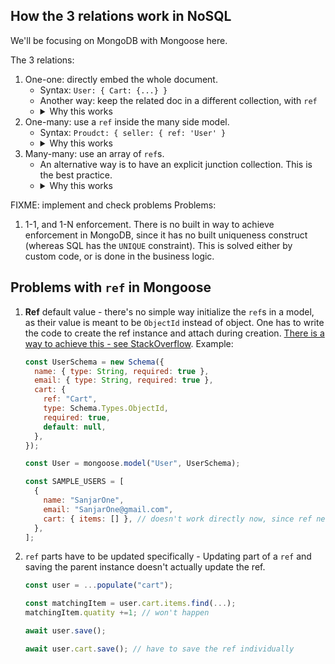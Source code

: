 ## How the 3 relations work in NoSQL
We'll be focusing on MongoDB with Mongoose here.

The 3 relations:
1. One-one: directly embed the whole document.
	- Syntax: `User: { Cart: {...} }`
	- Another way: keep the related doc in a different collection, with `ref` 
	- <details><summary>Why this works</summary>Embedding is the simplest way to ensure isolation to a given entity. *Ignorable*: Another way, perhaps more memory efficient, is to store the id, but have the instance be stored in a different collection altogether</details>
1. One-many: use a `ref` inside the many side model. 
	- Syntax: `Proudct: { seller: { ref: 'User' }` 
	- <details><summary>Why this works</summary>Because an attribute can only have a one `ref`, and it doesn't have to be the same for different instances.</details>
3. Many-many: use an array of `ref`s. 
	- An alternative way is to have an explicit junction collection. This is the best practice.
	- <details><summary>Why this works</summary>Since both sides can have multiple connections, embedding (isolation) doesn't make sense - since they've got to be independent. Array because we need to have multiple connections</details>

FIXME: implement and check problems
Problems:
1. 1-1, and 1-N enforcement. There is no built in way to achieve enforcement in MongoDB, since it has no built uniqueness construct (whereas SQL has the `UNIQUE` constraint). This is solved either by custom code, or is done in the business logic.


## Problems with `ref` in Mongoose
1. **Ref** default value - there's no simple way initialize the `ref`s in a model, as their value is meant to be `ObjectId` instead of object. One has to write the code to create the ref instance and attach during creation. [There is a way to achieve this - see StackOverflow](https://stackoverflow.com/a/66630813/11392807). Example:
	```js
	const UserSchema = new Schema({
	  name: { type: String, required: true },
	  email: { type: String, required: true },
	  cart: {
	    ref: "Cart",
	    type: Schema.Types.ObjectId,
	    required: true,
	    default: null,
	  },
	});
	
	const User = mongoose.model("User", UserSchema);

	const SAMPLE_USERS = [
	  {
	    name: "SanjarOne",
	    email: "SanjarOne@gmail.com",
	    cart: { items: [] }, // doesn't work directly now, since ref needs to be an id - simple looping and User.create won't work.
	  },
	];
	```
2. `ref` parts have to be updated specifically - Updating part of a `ref` and saving the parent instance doesn't actually update the ref.
	```js
	const user = ...populate("cart");

	const matchingItem = user.cart.items.find(...);
	matchingItem.quatity +=1; // won't happen

	await user.save();

	await user.cart.save(); // have to save the ref individually
	```